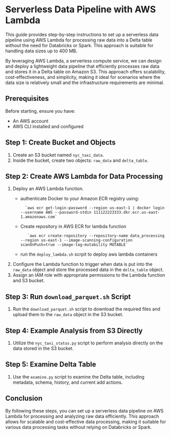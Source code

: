 # Serverless Data Pipeline with AWS Lambda

This guide provides step-by-step instructions to set up a serverless data pipeline using AWS Lambda for processing raw data into a Delta table without the need for Databricks or Spark. This approach is suitable for handling data sizes up to 400 MB.

By leveraging AWS Lambda, a serverless compute service, we can design and deploy a lightweight data pipeline that efficiently processes raw data and stores it in a Delta table on Amazon S3. This approach offers scalability, cost-effectiveness, and simplicity, making it ideal for scenarios where the data size is relatively small and the infrastructure requirements are minimal.

## Prerequisites
Before starting, ensure you have:
- An AWS account
- AWS CLI installed and configured

## Step 1: Create Bucket and Objects
1. Create an S3 bucket named `nyc_taxi_data`.
2. Inside the bucket, create two objects: `raw_data` and `delta_table`.

## Step 2: Create AWS Lambda for Data Processing
1. Deploy an AWS Lambda function.
    - authenticate Docker to your Amazon ECR registry using:
  
            `aws ecr get-login-password --region us-east-1 | docker login --username AWS --password-stdin 111122223333.dkr.ecr.us-east-1.amazonaws.com`
    - Create repository in AWS ECR for lambda function
    
             `aws ecr create-repository --repository-name data_processing --region us-east-1 --image-scanning-configuration scanOnPush=true --image-tag-mutability MUTABLE`
    - run the `deploy_lambda.sh` scrpit to deploy aws lambda containers
2. Configure the Lambda function to trigger when data is put into the `raw_data` object and store the processed data in the `delta_table` object.
3. Assign an IAM role with appropriate permissions to the Lambda function and S3 bucket.

## Step 3: Run `download_parquet.sh` Script
1. Run the `download_parquet.sh` script to download the required files and upload them to the `raw_data` object in the S3 bucket.

## Step 4: Example Analysis from S3 Directly
1. Utilize the `nyc_taxi_status.py` script to perform analysis directly on the data stored in the S3 bucket.

## Step 5: Examine Delta Table
1. Use the `examine.py` script to examine the Delta table, including metadata, schema, history, and current add actions.

## Conclusion
By following these steps, you can set up a serverless data pipeline on AWS Lambda for processing and analyzing raw data efficiently. This approach allows for scalable and cost-effective data processing, making it suitable for various data processing tasks without relying on Databricks or Spark.
